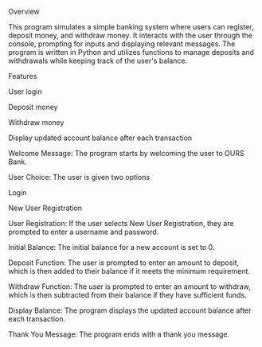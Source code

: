 Overview

This program simulates a simple banking system where users can register, deposit money, and withdraw money. It interacts with the user through the console, prompting for inputs and displaying relevant messages. The program is written in Python and utilizes functions to manage deposits and withdrawals while keeping track of the user's balance.

Features

User login

Deposit money

Withdraw money

Display updated account balance after each transaction

Welcome Message: The program starts by welcoming the user to OURS Bank.

User Choice: The user is given two options

Login

New User Registration

User Registration: If the user selects New User Registration, they are prompted to enter a username and password.

Initial Balance: The initial balance for a new account is set to 0.

Deposit Function: The user is prompted to enter an amount to deposit, which is then added to their balance if it meets the minimum requirement.

Withdraw Function: The user is prompted to enter an amount to withdraw, which is then subtracted from their balance if they have sufficient funds.

Display Balance: The program displays the updated account balance after each transaction.

Thank You Message: The program ends with a thank you message.
